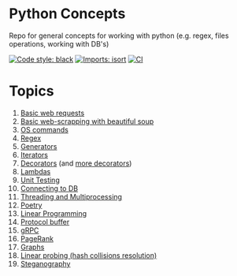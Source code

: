 # Python Concepts
Repo for general concepts for working with python (e.g. regex, files operations, working with DB's)

<a href="https://github.com/psf/black"><img alt="Code style: black" src="https://img.shields.io/badge/code%20style-black-000000.svg"></a>
[![Imports: isort](https://img.shields.io/badge/%20imports-isort-%231674b1?style=flat&labelColor=ef8336)](https://pycqa.github.io/isort/)
[![CI](https://github.com/MKaczkow/python_concepts/actions/workflows/ci.yml/badge.svg)](https://github.com/MKaczkow/python_concepts/actions/workflows/ci.yml)

# Topics
1. [Basic web requests](https://github.com/MKaczkow/python_concepts/tree/master/requests_examples)
2. [Basic web-scrapping with beautiful soup](https://github.com/MKaczkow/python_concepts/tree/master/beautiful_soup_example)
3. [OS commands](https://github.com/MKaczkow/python_concepts/tree/master/os_example)
4. [Regex](https://github.com/MKaczkow/python_concepts/tree/master/regex_example)
5. [Generators](https://github.com/MKaczkow/python_concepts/tree/master/generators)
6. [Iterators](https://github.com/MKaczkow/python_concepts/tree/master/iterators)
7. [Decorators](https://github.com/MKaczkow/python_concepts/tree/master/decorators) (and [more decorators](https://github.com/MKaczkow/a_for_art))
8. [Lambdas](https://github.com/MKaczkow/python_concepts/tree/master/lambdas) 
9. [Unit Testing](https://github.com/MKaczkow/python_concepts/tree/master/testing)
10. [Connecting to DB](https://github.com/MKaczkow/python_concepts/tree/master/sql)
11. [Threading and Multiprocessing](https://github.com/MKaczkow/python_concepts/tree/master/threading_multiprocessing) 
12. [Poetry](https://github.com/MKaczkow/python_concepts/tree/master/poetry)
13. [Linear Programming](https://github.com/MKaczkow/python_concepts/tree/master/linear_programming)
14. [Protocol buffer](https://github.com/MKaczkow/python_concepts/tree/master/protobuf_example)
15. [gRPC](https://github.com/MKaczkow/python_concepts/tree/master/grpc_example)
16. [PageRank](https://github.com/MKaczkow/python_concepts/tree/master/page_rank)
17. [Graphs](https://github.com/MKaczkow/python_concepts/tree/master/graphs)
18. [Linear probing (hash collisions resolution)](./linear_probing)
19. [Steganography](./steganography)